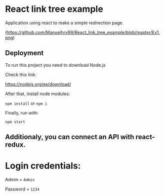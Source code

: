 # React link tree example

Application using react to make a simple redirection page.

(https://github.com/Manuelhrv99/React_link_tree_example/blob/master/Ex1.png)

## Deployment

To run this project you need to download Node.js

Check this link:

https://nodejs.org/es/download/

After that, install node modules:

`npm install` or `npm i`

Finally, run with:

`npm start`

## Additionaly, you can connect an API with react-redux.

# Login credentials:

Admin = `Admin`

Password = `1234`
